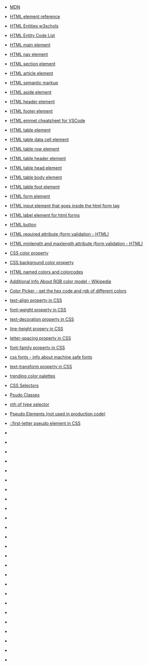 * [MDN](https://developer.mozilla.org/en-US/)
* [HTML element reference](https://developer.mozilla.org/en-US/docs/Web/HTML/Element)
* [HTML Entities w3schols](https://www.w3schools.com/html/html_entities.asp)
* [HTML Entity Code List](https://entitycode.com/)
* [HTML main element](https://developer.mozilla.org/en-US/docs/Web/HTML/Element/main)
* [HTML nav element](https://developer.mozilla.org/en-US/docs/Web/HTML/Element/nav)
* [HTML section element](https://developer.mozilla.org/en-US/docs/Web/HTML/Element/section)
* [HTML article element](https://developer.mozilla.org/en-US/docs/Web/HTML/Element/article)

* [HTML semantic markup](https://developer.mozilla.org/en-US/docs/Glossary/Semantics)
* [HTML aside element](https://developer.mozilla.org/en-US/docs/Web/HTML/Element/aside)
* [HTML header element](https://developer.mozilla.org/en-US/docs/Web/HTML/Element/header)
* [HTML footer element](https://developer.mozilla.org/en-US/docs/Web/HTML/Element/footer)
* [HTML emmet cheatsheet for VSCode](https://docs.emmet.io/cheat-sheet/)
* [HTML table element](https://developer.mozilla.org/en-US/docs/Web/HTML/Element/table)
* [HTML table data cell element](https://developer.mozilla.org/en-US/docs/Web/HTML/Element/td)
* [HTML table row element](https://developer.mozilla.org/en-US/docs/Web/HTML/Element/tr)
* [HTML table header element](https://developer.mozilla.org/en-US/docs/Web/HTML/Element/th)
* [HTML table head element](https://developer.mozilla.org/en-US/docs/Web/HTML/Element/thead)
* [HTML table body element](https://developer.mozilla.org/en-US/docs/Web/HTML/Element/tbody)
* [HTML table foot element](https://developer.mozilla.org/en-US/docs/Web/HTML/Element/tfoot)
* [HTML form element](https://developer.mozilla.org/en-US/docs/Web/HTML/Element/form)
* [HTML input element that goes inside the html form tag](https://developer.mozilla.org/en-US/docs/Web/HTML/Element/input)
* [HTML label element for html forms](https://developer.mozilla.org/en-US/docs/Web/HTML/Element/label)
* [HTML button](https://developer.mozilla.org/en-US/docs/Web/HTML/Element/button)
* [HTML required attribute (form validation - HTML)](https://developer.mozilla.org/en-US/docs/Web/HTML/Attributes/required)
* [HTML minlength and maxlength attribute (form validation - HTML)](https://developer.mozilla.org/en-US/docs/Web/HTML/Attributes/minlength)
* [CSS color property](https://developer.mozilla.org/en-US/docs/Web/CSS/color)
* [CSS background color property](https://developer.mozilla.org/en-US/docs/Web/CSS/background-color)
* [HTML named colors and colorcodes](https://htmlcolorcodes.com/color-names/)
* [Additional Info About RGB color model - Wikipedia](https://en.wikipedia.org/wiki/RGB_color_model)
* [Color Picker - get the hex code and rgb of different colors](https://htmlcolorcodes.com/color-picker/)
* [text-align property in CSS](https://developer.mozilla.org/en-US/docs/Web/CSS/text-align)
* [font-weight property in CSS](https://developer.mozilla.org/en-US/docs/Web/CSS/font-weight)
* [text-decoration property in CSS](https://developer.mozilla.org/en-US/docs/Web/CSS/text-decoration)
* [line-height propery in CSS](https://developer.mozilla.org/en-US/docs/Web/CSS/line-height)
* [letter-spacing property in CSS](https://developer.mozilla.org/en-US/docs/Web/CSS/line-height)
* [font-family property in CSS](https://developer.mozilla.org/en-US/docs/Web/CSS/font-family)
* [css fonts - info about machine safe fonts](https://www.cssfontstack.com/)
* [text-transform property in CSS](https://developer.mozilla.org/en-US/docs/Web/CSS/text-transform)
* [trending color palettes](https://coolors.co/palettes/trending)
* [CSS Selectors](https://developer.mozilla.org/en-US/docs/Web/CSS/CSS_Selectors)
* [Psudo Classes](https://developer.mozilla.org/en-US/docs/Web/CSS/Pseudo-classes)
* [nth of type selector](https://developer.mozilla.org/en-US/docs/Web/CSS/:nth-of-type)
* [Pseudo Elements (not used in production code)](https://developer.mozilla.org/en-US/docs/Web/CSS/Pseudo-elements)
* [::first-letter pseudo element in CSS](https://developer.mozilla.org/en-US/docs/Web/CSS/::first-letter)
* []()
* []()
* []()
* []()
* []()
* []()
* []()
* []()
* []()
* []()
* []()
* []()
* []()
* []()
* []()
* []()
* []()
* []()
* []()
* []()
* []()
* []()
* []()
* []()
* []()